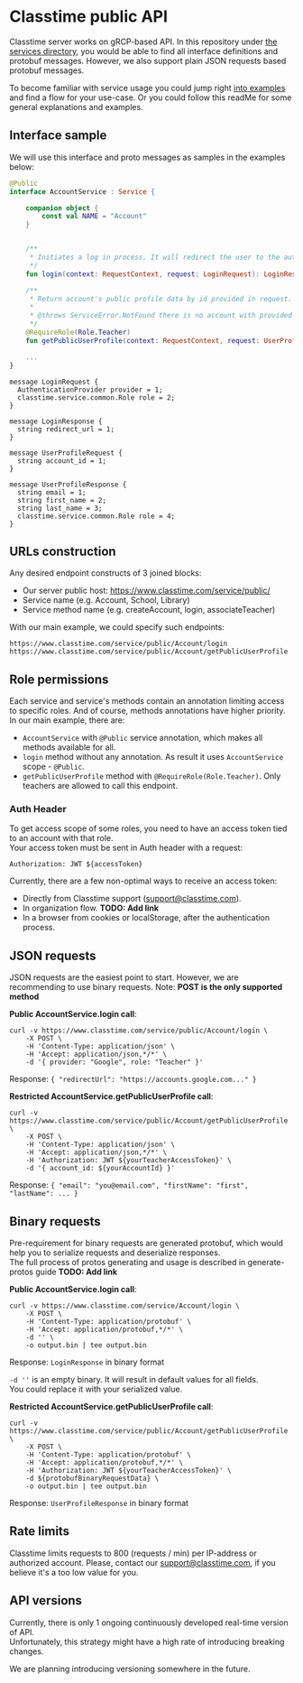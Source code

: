 # Classtime public API

Classtime server works on gRCP-based API. In this repository under [the services directory](https://github.com/gopollock/public-api/tree/main/services), you would be able to find all interface definitions and protobuf messages. However, we also support plain JSON requests based protobuf messages.

To become familiar with service usage you could jump right [into examples](https://github.com/gopollock/public-api/tree/main/flow-examples) and find a flow for your use-case. Or you could follow this readMe for some general explanations and examples.

## Interface sample

We will use this interface and proto messages as samples in the examples below:

```kt
@Public
interface AccountService : Service {

    companion object {
        const val NAME = "Account"
    }


    /**
     * Initiates a log in process. It will redirect the user to the authentication provider.
     */
    fun login(context: RequestContext, request: LoginRequest): LoginResponse

    /**
     * Return account's public profile data by id provided in request.
     *
     * @throws ServiceError.NotFound there is no account with provided id.
     */
    @RequireRole(Role.Teacher)
    fun getPublicUserProfile(context: RequestContext, request: UserProfileRequest): UserProfileResponse

    ...
}
```

```
message LoginRequest {
  AuthenticationProvider provider = 1;
  classtime.service.common.Role role = 2;
}

message LoginResponse {
  string redirect_url = 1;
}

message UserProfileRequest {
  string account_id = 1;
}

message UserProfileResponse {
  string email = 1;
  string first_name = 2;
  string last_name = 3;
  classtime.service.common.Role role = 4;
}
```

## URLs construction

Any desired endpoint constructs of 3 joined blocks:
- Our server public host: https://www.classtime.com/service/public/
- Service name (e.g. Account, School, Library)
- Service method name (e.g. createAccount, login, associateTeacher)

With our main example, we could specify such endpoints:
```
https://www.classtime.com/service/public/Account/login
https://www.classtime.com/service/public/Account/getPublicUserProfile
```

## Role permissions

Each service and service's methods contain an annotation limiting access to specific roles. And of course, methods annotations have higher priority. In our main example, there are:
- `AccountService` with `@Public` service annotation, which makes all methods available for all.
- `login` method without any annotation. As result it uses `AccountService` scope - `@Public`.
- `getPublicUserProfile` method with `@RequireRole(Role.Teacher)`. Only teachers are allowed to call this endpoint.

### Auth Header

To get access scope of some roles, you need to have an access token tied to an account with that role.  
Your access token must be sent in Auth header with a request:

```
Authorization: JWT ${accessToken}
```

Currently, there are a few non-optimal ways to receive an access token:
- Directly from Classtime support (support@classtime.com).
- In organization flow. **TODO: Add link**
- In a browser from cookies or localStorage, after the authentication process.

## JSON requests

JSON requests are the easiest point to start. However, we are recommending to use binary requests.
Note: **POST is the only supported method**

**Public AccountService.login call**:
```
curl -v https://www.classtime.com/service/public/Account/login \
    -X POST \
    -H 'Content-Type: application/json' \
    -H 'Accept: application/json,*/*' \
    -d '{ provider: "Google", role: "Teacher" }'
```
Response: `{ "redirectUrl": "https://accounts.google.com..." }`


**Restricted AccountService.getPublicUserProfile call**:
```
curl -v https://www.classtime.com/service/public/Account/getPublicUserProfile \
    -X POST \
    -H 'Content-Type: application/json' \
    -H 'Accept: application/json,*/*' \
    -H 'Authorization: JWT ${yourTeacherAccessToken}' \
    -d '{ account_id: ${yourAccountId} }'

```
Response: `{ "email": "you@email.com", "firstName": "first", "lastName": ... }`

## Binary requests

Pre-requirement for binary requests are generated protobuf, which would help you to serialize requests and deserialize responses.  
The full process of protos generating and usage is described in generate-protos guide **TODO: Add link**

**Public AccountService.login call**:
```
curl -v https://www.classtime.com/service/Account/login \
    -X POST \
    -H 'Content-Type: application/protobuf' \
    -H 'Accept: application/protobuf,*/*' \
    -d '' \
    -o output.bin | tee output.bin
```
Response: `LoginResponse` in binary format

`-d ''` is an empty binary. It will result in default values for all fields.  
You could replace it with your serialized value.

**Restricted AccountService.getPublicUserProfile call**:
```
curl -v https://www.classtime.com/service/public/Account/getPublicUserProfile \
    -X POST \
    -H 'Content-Type: application/protobuf' \
    -H 'Accept: application/protobuf,*/*' \
    -H 'Authorization: JWT ${yourTeacherAccessToken}' \
    -d ${protobufBinaryRequestData} \
    -o output.bin | tee output.bin

```
Response: `UserProfileResponse` in binary format

## Rate limits

Classtime limits requests to 800 (requests / min) per IP-address or authorized account.
Please, contact our support@classtime.com, if you believe it's a too low value for you.

## API versions

Currently, there is only 1 ongoing continuously developed real-time version of API.  
Unfortunately, this strategy might have a high rate of introducing breaking changes.  

We are planning introducing versioning somewhere in the future.
